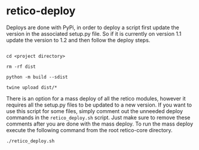 # retico-deploy

Deploys are done with PyPi, in order to deploy a script first update the version in the associated setup.py file. So if it is currently on version 1.1 update the version to 1.2 and then follow the deploy steps.


  ```

cd <project directory>

rm -rf dist

python -m build --sdist

twine upload dist/*

```

There is an option for a mass deploy of all the retico modules, however it requires all the setup.py files to be updated to a new version. If you want to use this script for some files, simply comment out the unneeded deploy commands in the `retico_deploy.sh` script. Just make sure to remove these comments after you are done with the mass deploy. To run the mass deploy execute the following command from the root retico-core directory.

`./retico_deploy.sh`